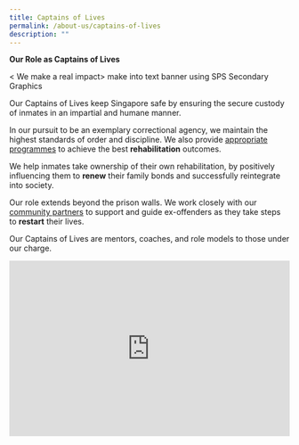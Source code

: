 ```yaml
---
title: Captains of Lives
permalink: /about-us/captains-of-lives
description: ""
---
```


**Our Role as Captains of Lives**

< We make a real impact> make into text banner using SPS Secondary Graphics

Our Captains of Lives keep Singapore safe by ensuring the secure custody of inmates in an impartial and humane manner.

In our pursuit to be an exemplary correctional agency, we maintain the highest standards of order and discipline. We also provide [appropriate programmes](/corrections-process/programmes/introduction-to-programmes) to achieve the best **rehabilitation** outcomes.

We help inmates take ownership of their own rehabilitation, by positively influencing them to **renew** their family bonds and successfully reintegrate into society.

Our role extends beyond the prison walls. We work closely with our [community partners](/corrections-process/community-resources) to support and guide ex-offenders as they take steps to **restart** their lives.

Our Captains of Lives are mentors, coaches, and role models to those under our charge.

<iframe title="YouTube video player" src="https://www.youtube.com/embed/videoseries?list=PLFdgCNYrla0y5X1I7r6YAeWuu2Z-x1_JL" width="100%" height="315" frameborder="0" allowfullscreen="allowfullscreen"></iframe>